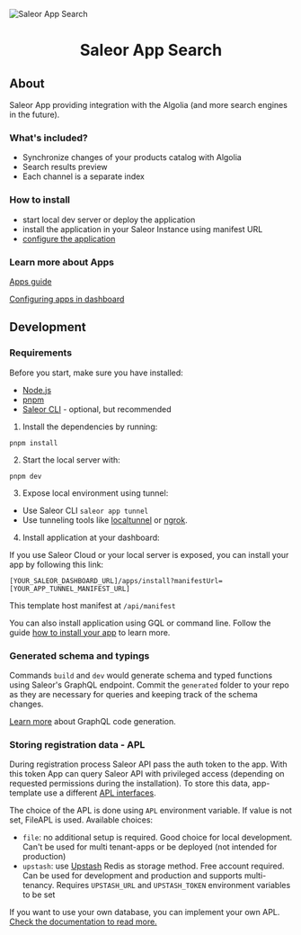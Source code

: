 ![Saleor App Search](https://user-images.githubusercontent.com/249912/71523206-4e45f800-28c8-11ea-84ba-345a9bfc998a.png)

<div align="center">
  <h1>Saleor App Search</h1>
</div>

## About

Saleor App providing integration with the Algolia (and more search engines in the future).

### What's included?

- Synchronize changes of your products catalog with Algolia
- Search results preview
- Each channel is a separate index

### How to install

- start local dev server or deploy the application
- install the application in your Saleor Instance using manifest URL
- [configure the application](./docs/application-setup.md)

### Learn more about Apps

[Apps guide](https://docs.saleor.io/docs/3.x/developer/extending/apps/key-concepts)

[Configuring apps in dashboard](https://docs.saleor.io/docs/3.x/dashboard/apps)

## Development

### Requirements

Before you start, make sure you have installed:

- [Node.js](https://nodejs.org/en/)
- [pnpm](https://pnpm.io/)
- [Saleor CLI](https://docs.saleor.io/docs/3.x/cli) - optional, but recommended

1. Install the dependencies by running:

```
pnpm install
```

2. Start the local server with:

```
pnpm dev
```

3. Expose local environment using tunnel:

- Use Saleor CLI `saleor app tunnel`
- Use tunneling tools like [localtunnel](https://github.com/localtunnel/localtunnel) or [ngrok](https://ngrok.com/).

4. Install application at your dashboard:

If you use Saleor Cloud or your local server is exposed, you can install your app by following this link:

```
[YOUR_SALEOR_DASHBOARD_URL]/apps/install?manifestUrl=[YOUR_APP_TUNNEL_MANIFEST_URL]
```

This template host manifest at `/api/manifest`

You can also install application using GQL or command line. Follow the guide [how to install your app](https://docs.saleor.io/docs/3.x/developer/extending/apps/installing-apps#installation-using-graphql-api) to learn more.

### Generated schema and typings

Commands `build` and `dev` would generate schema and typed functions using Saleor's GraphQL endpoint. Commit the `generated` folder to your repo as they are necessary for queries and keeping track of the schema changes.

[Learn more](https://www.graphql-code-generator.com/) about GraphQL code generation.

### Storing registration data - APL

During registration process Saleor API pass the auth token to the app. With this token App can query Saleor API with privileged access (depending on requested permissions during the installation).
To store this data, app-template use a different [APL interfaces](https://github.com/saleor/saleor-app-sdk/blob/main/docs/apl.md).

The choice of the APL is done using `APL` environment variable. If value is not set, FileAPL is used. Available choices:

- `file`: no additional setup is required. Good choice for local development. Can't be used for multi tenant-apps or be deployed (not intended for production)
- `upstash`: use [Upstash](https://upstash.com/) Redis as storage method. Free account required. Can be used for development and production and supports multi-tenancy. Requires `UPSTASH_URL` and `UPSTASH_TOKEN` environment variables to be set

If you want to use your own database, you can implement your own APL. [Check the documentation to read more.](https://github.com/saleor/saleor-app-sdk/blob/main/docs/apl.md)

